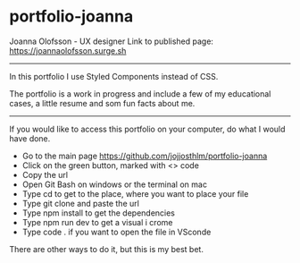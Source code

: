 # portfolio-joanna

Joanna Olofsson - UX designer 
Link to published page: https://joannaolofsson.surge.sh

--------

In this portfolio I use Styled Components instead of CSS. 

The portfolio is a work in progress and include a few of my educational cases, a little resume and som fun facts about me. 

---------

If you would like to access this portfolio on your computer, do what I would have done.

* Go to the main page https://github.com/jojjosthlm/portfolio-joanna
* Click on the green button, marked with <> code
* Copy the url
* Open Git Bash on windows or the terminal on mac
* Type cd to get to the place, where you want to place your file
* Type git clone and paste the url
* Type npm install to get the dependencies
* Type npm run dev to get a visual i crome
* Type code . if you want to open the file in VSconde 

There are other ways to do it, but this is my best bet. 



